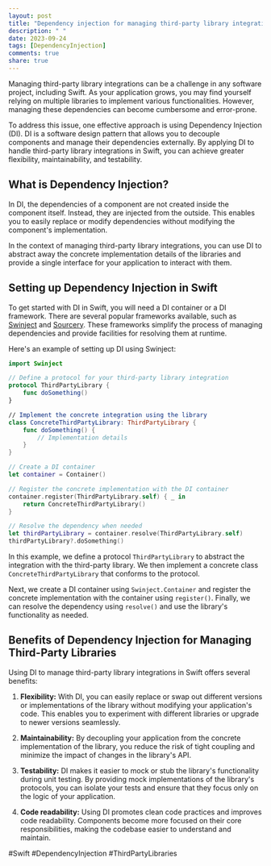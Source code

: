 ```yaml
---
layout: post
title: "Dependency injection for managing third-party library integrations in Swift"
description: " "
date: 2023-09-24
tags: [DependencyInjection]
comments: true
share: true
---
```


Managing third-party library integrations can be a challenge in any software project, including Swift. As your application grows, you may find yourself relying on multiple libraries to implement various functionalities. However, managing these dependencies can become cumbersome and error-prone.

To address this issue, one effective approach is using Dependency Injection (DI). DI is a software design pattern that allows you to decouple components and manage their dependencies externally. By applying DI to handle third-party library integrations in Swift, you can achieve greater flexibility, maintainability, and testability.

## What is Dependency Injection?

In DI, the dependencies of a component are not created inside the component itself. Instead, they are injected from the outside. This enables you to easily replace or modify dependencies without modifying the component's implementation. 

In the context of managing third-party library integrations, you can use DI to abstract away the concrete implementation details of the libraries and provide a single interface for your application to interact with them.

## Setting up Dependency Injection in Swift

To get started with DI in Swift, you will need a DI container or a DI framework. There are several popular frameworks available, such as [Swinject](https://github.com/Swinject/Swinject) and [Sourcery](https://github.com/krzysztofzablocki/Sourcery). These frameworks simplify the process of managing dependencies and provide facilities for resolving them at runtime.

Here's an example of setting up DI using Swinject:

```swift
import Swinject

// Define a protocol for your third-party library integration
protocol ThirdPartyLibrary {
    func doSomething()
}

// Implement the concrete integration using the library
class ConcreteThirdPartyLibrary: ThirdPartyLibrary {
    func doSomething() {
        // Implementation details
    }
}

// Create a DI container
let container = Container()

// Register the concrete implementation with the DI container
container.register(ThirdPartyLibrary.self) { _ in
    return ConcreteThirdPartyLibrary()
}

// Resolve the dependency when needed
let thirdPartyLibrary = container.resolve(ThirdPartyLibrary.self)
thirdPartyLibrary?.doSomething()
```

In this example, we define a protocol `ThirdPartyLibrary` to abstract the integration with the third-party library. We then implement a concrete class `ConcreteThirdPartyLibrary` that conforms to the protocol.

Next, we create a DI container using `Swinject.Container` and register the concrete implementation with the container using `register()`. Finally, we can resolve the dependency using `resolve()` and use the library's functionality as needed.

## Benefits of Dependency Injection for Managing Third-Party Libraries

Using DI to manage third-party library integrations in Swift offers several benefits:

1. **Flexibility:** With DI, you can easily replace or swap out different versions or implementations of the library without modifying your application's code. This enables you to experiment with different libraries or upgrade to newer versions seamlessly.

2. **Maintainability:** By decoupling your application from the concrete implementation of the library, you reduce the risk of tight coupling and minimize the impact of changes in the library's API.

3. **Testability:** DI makes it easier to mock or stub the library's functionality during unit testing. By providing mock implementations of the library's protocols, you can isolate your tests and ensure that they focus only on the logic of your application.

4. **Code readability:** Using DI promotes clean code practices and improves code readability. Components become more focused on their core responsibilities, making the codebase easier to understand and maintain.

#Swift #DependencyInjection #ThirdPartyLibraries